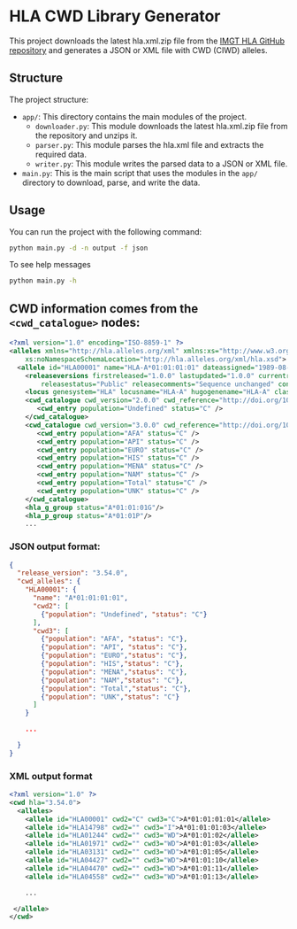 # HLA CWD Library Generator

This project downloads the latest hla.xml.zip file from the [IMGT HLA GitHub repository](https://github.com/ANHIG/IMGTHLA) and generates a JSON or XML file with CWD (CIWD) alleles.

## Structure

The project structure:

- `app/`: This directory contains the main modules of the project.
    - `downloader.py`: This module downloads the latest hla.xml.zip file from the repository and unzips it.
    - `parser.py`: This module parses the hla.xml file and extracts the required data.
    - `writer.py`: This module writes the parsed data to a JSON or XML file.
- `main.py`: This is the main script that uses the modules in the `app/` directory to download, parse, and write the data.

## Usage

You can run the project with the following command:

```bash
python main.py -d -n output -f json
```

To see help messages
```bash
python main.py -h
```

## CWD information comes from the `<cwd_catalogue>` nodes:

```xml 
<?xml version="1.0" encoding="ISO-8859-1" ?>
<alleles xmlns="http://hla.alleles.org/xml" xmlns:xs="http://www.w3.org/2001/XMLSchema" 
	xs:noNamespaceSchemaLocation="http://hla.alleles.org/xml/hla.xsd">
  <allele id="HLA00001" name="HLA-A*01:01:01:01" dateassigned="1989-08-01">
    <releaseversions firstreleased="1.0.0" lastupdated="1.0.0" currentrelease="3.54.0" 
		releasestatus="Public" releasecomments="Sequence unchanged" confirmed="Confirmed"/>
    <locus genesystem="HLA" locusname="HLA-A" hugogenename="HLA-A" class="I" />
    <cwd_catalogue cwd_version="2.0.0" cwd_reference="http://doi.org/10.1111/tan.12093">
       <cwd_entry population="Undefined" status="C" />
    </cwd_catalogue>
    <cwd_catalogue cwd_version="3.0.0" cwd_reference="http://doi.org/10.1111/tan.13811">
       <cwd_entry population="AFA" status="C" />
       <cwd_entry population="API" status="C" />
       <cwd_entry population="EURO" status="C" />
       <cwd_entry population="HIS" status="C" />
       <cwd_entry population="MENA" status="C" />
       <cwd_entry population="NAM" status="C" />
       <cwd_entry population="Total" status="C" />
       <cwd_entry population="UNK" status="C" />
    </cwd_catalogue>
    <hla_g_group status="A*01:01:01G"/>
    <hla_p_group status="A*01:01P"/>
    ...
```

### JSON output format:

```json
{
  "release_version": "3.54.0",
  "cwd_alleles": {
    "HLA00001": {
      "name": "A*01:01:01:01",
      "cwd2": [
        {"population": "Undefined", "status": "C"}
      ],
      "cwd3": [
        {"population": "AFA", "status": "C"},
        {"population": "API", "status": "C"},
        {"population": "EURO","status": "C"},
        {"population": "HIS","status": "C"},
        {"population": "MENA","status": "C"},
        {"population": "NAM","status": "C"},
        {"population": "Total","status": "C"},
        {"population": "UNK","status": "C"}
      ]
    }

    ...

  }
}

```

### XML output format
```xml
<?xml version="1.0" ?>
<cwd hla="3.54.0">
  <alleles>
    <allele id="HLA00001" cwd2="C" cwd3="C">A*01:01:01:01</allele>
    <allele id="HLA14798" cwd2="" cwd3="I">A*01:01:01:03</allele>
    <allele id="HLA01244" cwd2="" cwd3="WD">A*01:01:02</allele>
    <allele id="HLA01971" cwd2="" cwd3="WD">A*01:01:03</allele>
    <allele id="HLA03131" cwd2="" cwd3="WD">A*01:01:05</allele>
    <allele id="HLA04427" cwd2="" cwd3="WD">A*01:01:10</allele>
    <allele id="HLA04470" cwd2="" cwd3="WD">A*01:01:11</allele>
    <allele id="HLA04558" cwd2="" cwd3="WD">A*01:01:13</allele>

    ...

 </allele>
</cwd>
```